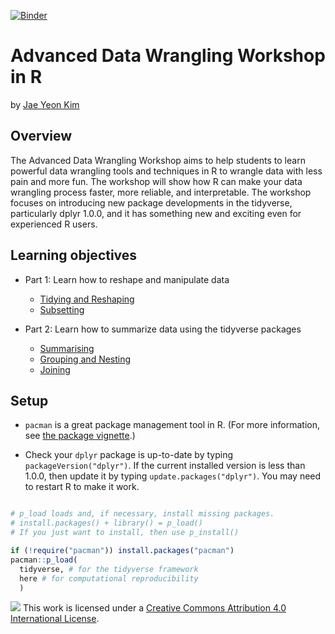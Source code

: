 [![Binder](https://mybinder.org/badge_logo.svg)](https://mybinder.org/v2/gh/jaeyk/advanced-data-wrangling/master)

# Advanced Data Wrangling Workshop in R

by [Jae Yeon Kim](https://jaeyk.github.io/)

## Overview

The Advanced Data Wrangling Workshop aims to help students to learn powerful data wrangling tools and techniques in R to wrangle data with less pain and more fun. The workshop will show how R can make your data wrangling process faster, more reliable, and interpretable. The workshop focuses on introducing new package developments in the tidyverse, particularly dplyr 1.0.0, and it has something new and exciting even for experienced R users.

## Learning objectives

- Part 1: Learn how to reshape and manipulate data

  - [Tidying and Reshaping](https://github.com/jaeyk/advanced-data-wrangling/blob/master/code/01_tidy_reshaping.Rmd)
  - [Subsetting](https://github.com/jaeyk/advanced-data-wrangling/blob/master/code/02_subsetting.Rmd)

- Part 2: Learn how to summarize data using the tidyverse packages

  - [Summarising](https://github.com/jaeyk/advanced-data-wrangling/blob/master/code/03_summarizing.Rmd)
  - [Grouping and Nesting](https://github.com/jaeyk/advanced-data-wrangling/blob/master/code/04_grouping_nesting.Rmd)
  - [Joining](https://github.com/jaeyk/advanced-data-wrangling/blob/master/code/05_joining.Rmd)

## Setup
- `pacman` is a great package management tool in R. (For more information, see [the package vignette](http://trinker.github.io/pacman/vignettes/Introduction_to_pacman.html).)

- Check your `dplyr` package is up-to-date by typing `packageVersion("dplyr")`. If the current installed version is less than 1.0.0, then update it by typing `update.packages("dplyr")`. You may need to restart R to make it work.

``` r

# p_load loads and, if necessary, install missing packages.
# install.packages() + library() = p_load()
# If you just want to install, then use p_install()

if (!require("pacman")) install.packages("pacman")
pacman::p_load(
  tidyverse, # for the tidyverse framework
  here # for computational reproducibility
  )

```

![](https://i.creativecommons.org/l/by/4.0/88x31.png) This work is licensed under a [Creative Commons Attribution 4.0 International License](https://creativecommons.org/licenses/by/4.0/).
